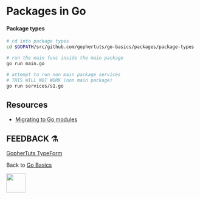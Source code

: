 # Packages in Go

#### Package types

```bash
# cd into package types
cd $GOPATH/src/github.com/gophertuts/go-basics/packages/package-types

# run the main func inside the main package
go run main.go

# attempt to run non main package services
# THIS WILL NOT WORK (non main package) 
go run services/s1.go
```

## Resources

- [Migrating to Go modules](https://blog.golang.org/migrating-to-go-modules)

## FEEDBACK ⚗

[GopherTuts TypeForm](http://feedback.gophertuts.com)

Back to
[Go Basics](https://github.com/gophertuts/go-basics)

<img src="https://github.com/gophertuts/go-basics/raw/master/gophertuts.svg?sanitize=true" width="50px"/>
